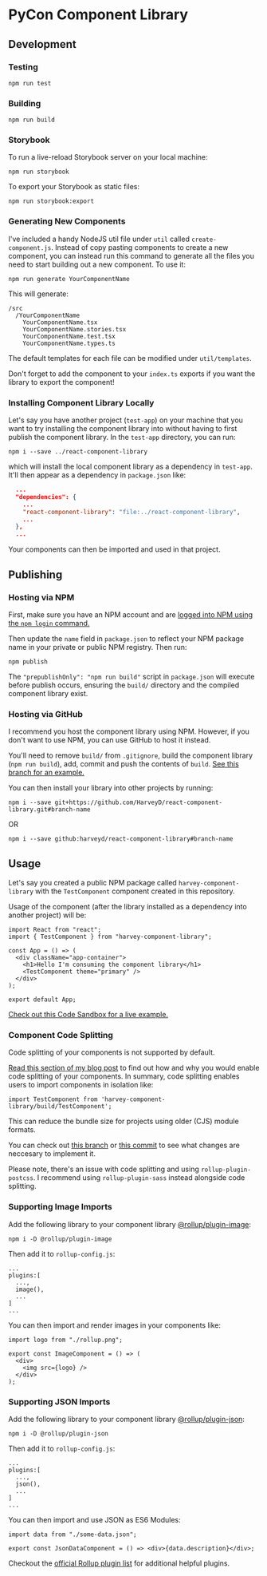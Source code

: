 # PyCon Component Library

## Development

### Testing

```
npm run test
```

### Building

```
npm run build
```

### Storybook

To run a live-reload Storybook server on your local machine:

```
npm run storybook
```

To export your Storybook as static files:

```
npm run storybook:export
```

### Generating New Components

I've included a handy NodeJS util file under `util` called
`create-component.js`. Instead of copy pasting components to create a new
component, you can instead run this command to generate all the files you need
to start building out a new component. To use it:

```
npm run generate YourComponentName
```

This will generate:

```
/src
  /YourComponentName
    YourComponentName.tsx
    YourComponentName.stories.tsx
    YourComponentName.test.tsx
    YourComponentName.types.ts
```

The default templates for each file can be modified under `util/templates`.

Don't forget to add the component to your `index.ts` exports if you want the
library to export the component!

### Installing Component Library Locally

Let's say you have another project (`test-app`) on your machine that you want to
try installing the component library into without having to first publish the
component library. In the `test-app` directory, you can run:

```
npm i --save ../react-component-library
```

which will install the local component library as a dependency in `test-app`.
It'll then appear as a dependency in `package.json` like:

```JSON
  ...
  "dependencies": {
    ...
    "react-component-library": "file:../react-component-library",
    ...
  },
  ...
```

Your components can then be imported and used in that project.

## Publishing

### Hosting via NPM

First, make sure you have an NPM account and are
[logged into NPM using the `npm login` command.](https://docs.npmjs.com/creating-a-new-npm-user-account)

Then update the `name` field in `package.json` to reflect your NPM package name
in your private or public NPM registry. Then run:

```
npm publish
```

The `"prepublishOnly": "npm run build"` script in `package.json` will execute
before publish occurs, ensuring the `build/` directory and the compiled
component library exist.

### Hosting via GitHub

I recommend you host the component library using NPM. However, if you don't want
to use NPM, you can use GitHub to host it instead.

You'll need to remove `build/` from `.gitignore`, build the component library
(`npm run build`), add, commit and push the contents of `build`.
[See this branch for an example.](https://github.com/HarveyD/react-component-library/tree/host-via-github)

You can then install your library into other projects by running:

```
npm i --save git+https://github.com/HarveyD/react-component-library.git#branch-name
```

OR

```
npm i --save github:harveyd/react-component-library#branch-name
```

## Usage

Let's say you created a public NPM package called `harvey-component-library`
with the `TestComponent` component created in this repository.

Usage of the component (after the library installed as a dependency into another
project) will be:

```TSX
import React from "react";
import { TestComponent } from "harvey-component-library";

const App = () => (
  <div className="app-container">
    <h1>Hello I'm consuming the component library</h1>
    <TestComponent theme="primary" />
  </div>
);

export default App;
```

[Check out this Code Sandbox for a live example.](https://codesandbox.io/s/harvey-component-library-example-y2b60?file=/src/App.js)

### Component Code Splitting

Code splitting of your components is not supported by default.

[Read this section of my blog post](https://blog.harveydelaney.com/creating-your-own-react-component-library/#introducing-code-splitting-optional-)
to find out how and why you would enable code splitting of your components. In
summary, code splitting enables users to import components in isolation like:

```
import TestComponent from 'harvey-component-library/build/TestComponent';
```

This can reduce the bundle size for projects using older (CJS) module formats.

You can check out
[this branch](https://github.com/HarveyD/react-component-library/tree/code-splitting)
or
[this commit](https://github.com/HarveyD/react-component-library/commit/94631be5a871f3b39dbc3e9bd3e75a8ae5b3b759)
to see what changes are neccesary to implement it.

Please note, there's an issue with code splitting and using
`rollup-plugin-postcss`. I recommend using `rollup-plugin-sass` instead
alongside code splitting.

### Supporting Image Imports

Add the following library to your component library
[@rollup/plugin-image](https://github.com/rollup/plugins/tree/master/packages/image):

```
npm i -D @rollup/plugin-image
```

Then add it to `rollup-config.js`:

```
...
plugins:[
  ...,
  image(),
  ...
]
...
```

You can then import and render images in your components like:

```tsx
import logo from "./rollup.png";

export const ImageComponent = () => (
  <div>
    <img src={logo} />
  </div>
);
```

### Supporting JSON Imports

Add the following library to your component library
[@rollup/plugin-json](https://github.com/rollup/plugins/tree/master/packages/json):

```
npm i -D @rollup/plugin-json
```

Then add it to `rollup-config.js`:

```
...
plugins:[
  ...,
  json(),
  ...
]
...
```

You can then import and use JSON as ES6 Modules:

```tsx
import data from "./some-data.json";

export const JsonDataComponent = () => <div>{data.description}</div>;
```

Checkout the [official Rollup plugin list](https://github.com/rollup/plugins)
for additional helpful plugins.
